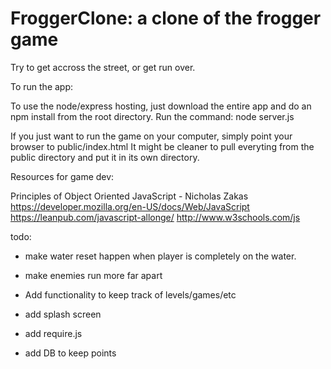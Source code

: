 FroggerClone: a clone of the frogger game
===============================

Try to get accross the street, or get run over.

To run the app:

To use the node/express hosting, just download the entire app and do an npm install from the root directory.
Run the command: node server.js

If you just want to run the game on your computer, simply point your browser to public/index.html
It might be cleaner to pull everyting from the public directory and put it in its own directory.

Resources for game dev:

Principles of Object Oriented JavaScript - Nicholas Zakas
https://developer.mozilla.org/en-US/docs/Web/JavaScript
https://leanpub.com/javascript-allonge/
http://www.w3schools.com/js

todo:

- make water reset happen when player is completely on the water.
- make enemies run more far apart

- Add functionality to keep track of levels/games/etc
- add splash screen
- add require.js
- add DB to keep points